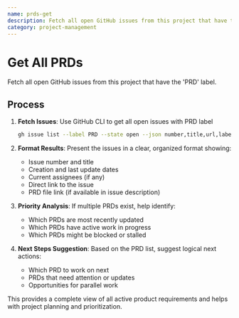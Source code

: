 ```yaml
---
name: prds-get
description: Fetch all open GitHub issues from this project that have the 'PRD' label
category: project-management
---
```


# Get All PRDs

Fetch all open GitHub issues from this project that have the 'PRD' label.

## Process

1. **Fetch Issues**: Use GitHub CLI to get all open issues with PRD label
   ```bash
   gh issue list --label PRD --state open --json number,title,url,labels,assignees,createdAt,updatedAt
   ```

2. **Format Results**: Present the issues in a clear, organized format showing:
   - Issue number and title
   - Creation and last update dates  
   - Current assignees (if any)
   - Direct link to the issue
   - PRD file link (if available in issue description)

3. **Priority Analysis**: If multiple PRDs exist, help identify:
   - Which PRDs are most recently updated
   - Which PRDs have active work in progress
   - Which PRDs might be blocked or stalled

4. **Next Steps Suggestion**: Based on the PRD list, suggest logical next actions:
   - Which PRD to work on next
   - PRDs that need attention or updates
   - Opportunities for parallel work

This provides a complete view of all active product requirements and helps with project planning and prioritization.